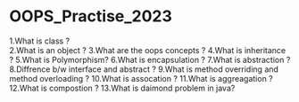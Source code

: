 # OOPS_Practise_2023

1.What is class ? <br>
2.What is an object ?
3.What are the oops concepts ?
4.What is inheritance ?
5.What is Polymorphism?
6.What is encapsulation ?
7.What is abstraction ?
8.Diffrence b/w interface and abstract ?
9.What is method overriding and method overloading ?
10.What is assocation ?
11.What is aggreagation ?
12.What is compostion ?
13.What is daimond problem in java?
